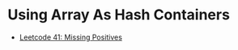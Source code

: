 # Using Array As Hash Containers

- [Leetcode 41: Missing Positives](../../problems/strings-arrays/leetcode-0041-missing-positive/README.md)
